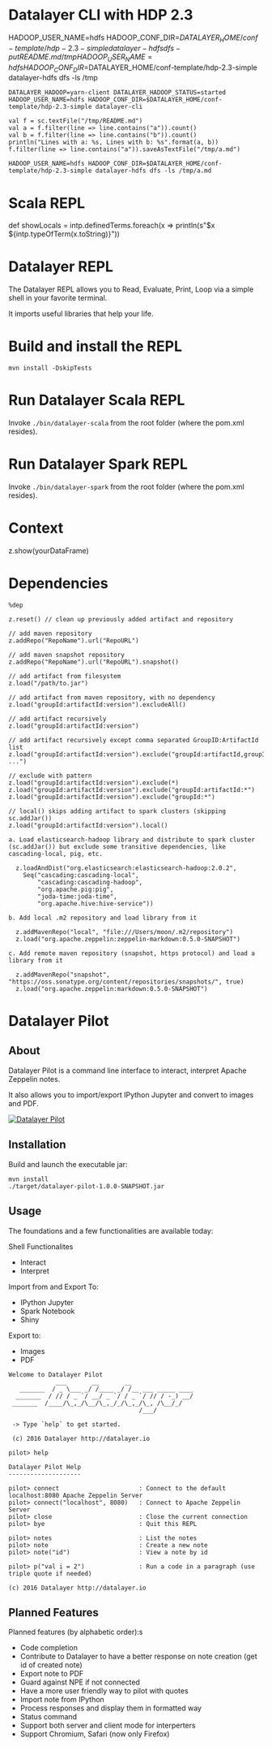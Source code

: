 # Datalayer CLI with HDP 2.3

HADOOP_USER_NAME=hdfs HADOOP_CONF_DIR=$DATALAYER_HOME/conf-template/hdp-2.3-simple datalayer-hdfs dfs -put README.md /tmp
HADOOP_USER_NAME=hdfs HADOOP_CONF_DIR=$DATALAYER_HOME/conf-template/hdp-2.3-simple datalayer-hdfs dfs -ls /tmp

```
DATALAYER_HADOOP=yarn-client DATALAYER_HADOOP_STATUS=started HADOOP_USER_NAME=hdfs HADOOP_CONF_DIR=$DATALAYER_HOME/conf-template/hdp-2.3-simple datalayer-cli
```

```
val f = sc.textFile("/tmp/README.md")
val a = f.filter(line => line.contains("a")).count()
val b = f.filter(line => line.contains("b")).count()
println("Lines with a: %s, Lines with b: %s".format(a, b))
f.filter(line => line.contains("a")).saveAsTextFile("/tmp/a.md")
```

```
HADOOP_USER_NAME=hdfs HADOOP_CONF_DIR=$DATALAYER_HOME/conf-template/hdp-2.3-simple datalayer-hdfs dfs -ls /tmp/a.md
```
# Scala REPL

def showLocals = intp.definedTerms.foreach(x => println(s"$x ${intp.typeOfTerm(x.toString)}"))

# Datalayer REPL

The Datalayer REPL allows you to Read, Evaluate, Print, Loop via a simple shell in your favorite terminal.

It imports useful libraries that help your life.

# Build and install the REPL

```
mvn install -DskipTests
```

# Run Datalayer Scala REPL

Invoke `./bin/datalayer-scala` from the root folder (where the pom.xml resides).

# Run Datalayer Spark REPL

Invoke `./bin/datalayer-spark` from the root folder (where the pom.xml resides).

# Context

z.show(yourDataFrame)

# Dependencies

```
%dep

z.reset() // clean up previously added artifact and repository

// add maven repository
z.addRepo("RepoName").url("RepoURL")

// add maven snapshot repository
z.addRepo("RepoName").url("RepoURL").snapshot()

// add artifact from filesystem
z.load("/path/to.jar")

// add artifact from maven repository, with no dependency
z.load("groupId:artifactId:version").excludeAll()

// add artifact recursively
z.load("groupId:artifactId:version")

// add artifact recursively except comma separated GroupID:ArtifactId list
z.load("groupId:artifactId:version").exclude("groupId:artifactId,groupId:artifactId, ...")

// exclude with pattern
z.load("groupId:artifactId:version").exclude(*)
z.load("groupId:artifactId:version").exclude("groupId:artifactId:*")
z.load("groupId:artifactId:version").exclude("groupId:*")

// local() skips adding artifact to spark clusters (skipping sc.addJar())
z.load("groupId:artifactId:version").local()

a. Load elasticsearch-hadoop library and distribute to spark cluster (sc.addJar()) but exclude some transitive dependencies, like cascading-local, pig, etc.

  z.loadAndDist("org.elasticsearch:elasticsearch-hadoop:2.0.2", 
    Seq("cascading:cascading-local",
        "cascading:cascading-hadoop",
        "org.apache.pig:pig",
        "joda-time:joda-time",
        "org.apache.hive:hive-service"))

b. Add local .m2 repository and load library from it

  z.addMavenRepo("local", "file:///Users/moon/.m2/repository")
  z.load("org.apache.zeppelin:zeppelin-markdown:0.5.0-SNAPSHOT")

c. Add remote maven repository (snapshot, https protocol) and load a library from it

  z.addMavenRepo("snapshot", "https://oss.sonatype.org/content/repositories/snapshots/", true)
  z.load("org.apache.zeppelin:markdown:0.5.0-SNAPSHOT")
```

# Datalayer Pilot

## About

Datalayer Pilot is a command line interface to interact, interpret Apache Zeppelin notes.
 
It also allows you to import/export IPython Jupyter and convert to images and PDF.

[![Datalayer Pilot](http://datalayer.io/ext/screenshots/datalayer-pilot.png)](http://datalayer.io/pilot)

## Installation

Build and launch the executable jar:

```
mvn install
./target/datalayer-pilot-1.0.0-SNAPSHOT.jar
```

## Usage

The foundations and a few functionalities are available today:

Shell Functionalites

+ Interact
+ Interpret

Import from and Export To:

+ IPython Jupyter
+ Spark Notebook
+ Shiny

Export to:

+ Images
+ PDF

```
Welcome to Datalayer Pilot
             ___       __       __
   _______  / _ \___ _/ /____ _/ /__ ___ _____ ____
  _______  / // / _ `/ __/ _ `/ / _ `/ // / -_) __/
 _______  /____/\_,_/\__/\_,_/_/\_,_/\_, /\__/_/
                                    /___/

 -> Type `help` to get started.

 (c) 2016 Datalayer http://datalayer.io
 
pilot> help

Datalayer Pilot Help
--------------------

pilot> connect                      : Connect to the default localhost:8080 Apache Zeppelin Server
pilot> connect("localhost", 8080)   : Connect to Apache Zeppelin Server
pilot> close                        : Close the current connection
pilot> bye                          : Quit this REPL

pilot> notes                        : List the notes
pilot> note                         : Create a new note
pilot> note("id")                   : View a note by id

pilot> p("val i = 2")               : Run a code in a paragraph (use triple quote if needed)

(c) 2016 Datalayer http://datalayer.io

```

## Planned Features

Planned features (by alphabetic order):s

+ Code completion
+ Contribute to Datalayer to have a better response on note creation (get id of created note)
+ Export note to PDF
+ Guard against NPE if not connected
+ Have a more user friendly way to pilot with quotes
+ Import note from IPython
+ Process responses and display them in formatted way
+ Status command
+ Support both server and client mode for interperters
+ Support Chromium, Safari (now only Firefox)
